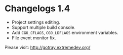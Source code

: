 Changelogs 1.4
==============

- Project settings editing.
- Support multiple build console.
- Add `CGO_CFLAGS`, `CGO_LDFLAGS` environment variables.
- File event monitor fix.

Please visit: <http://gotray.extremedev.org/>

